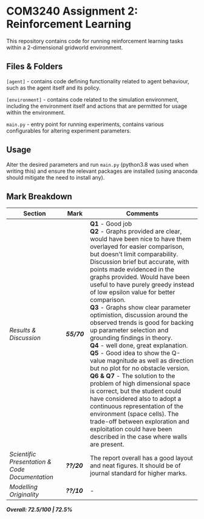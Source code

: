 # COM3240 Assignment 2: Reinforcement Learning

This repository contains code for running reinforcement learning tasks within a 2-dimensional gridworld environment.

## Files & Folders
`[agent]` - contains code defining functionality related to agent behaviour, such as the agent itself and its policy.

`[environment]` -  contains code related to the simulation environment, including the environment itself and actions that are permitted for usage within the environment.

`main.py` - entry point for running experiments, contains various configurables for altering experiment parameters.

## Usage
Alter the desired parameters and run `main.py` (python3.8 was used when writing this) and ensure the relevant packages are installed (using anaconda should mitigate the need to install any).

## Mark Breakdown

| Section        | Mark        | Comments                                                     |
| -------------- | ----------- | ------------------------------------------------------------ |
| *Results & Discussion* | ***55/70*** | **Q1** - Good job<br/>**Q2** - Graphs provided are clear, would have been nice to have them overlayed for easier comparison, but doesn't limit comparability. Discussion brief but accurate, with points made evidenced in the graphs provided. Would have been useful to have purely greedy instead of low epsilon value for better comparison.<br/>**Q3** - Graphs show clear parameter optimistion, discussion around the observed trends is good for backing up parameter selection and grounding findings in theory.<br/>**Q4** - well done, great explanation.<br/>**Q5** - Good idea to show the Q-value magnitude as well as direction but no plot for no obstacle version.<br/>**Q6 & Q7** - The solution to the problem of high dimensional space is correct, but the student could have considered also to adopt a continuous representation of the environment (space cells). The trade-off between exploration and exploitation could have been described in the case where walls are present. |
| *Scientific Presentation & Code Documentation* | ***??/20*** |  The report overall has a good layout and neat figures. It should be of journal standard for higher marks.                                               |
| *Modelling Originality* | ***??/10*** |             -                                      |

***Overall:    72.5/100   |   72.5%***
